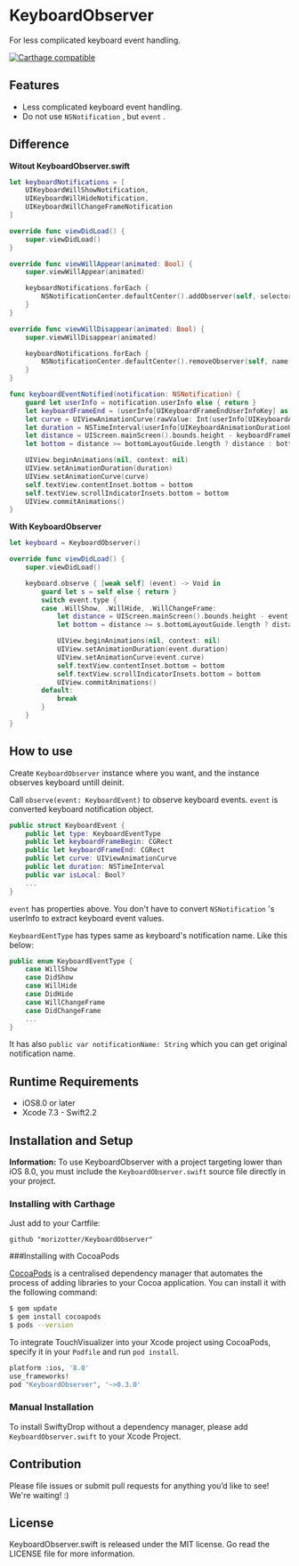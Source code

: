 # KeyboardObserver
For less complicated keyboard event handling.

[![Carthage compatible](https://img.shields.io/badge/Carthage-compatible-4BC51D.svg?style=flat)](https://github.com/Carthage/Carthage)

## Features

- Less complicated keyboard event handling.
- Do not use `NSNotification` , but `event` .

## Difference

**Witout KeyboardObserver.swift**

```Swift
let keyboardNotifications = [
    UIKeyboardWillShowNotification,
    UIKeyboardWillHideNotification,
    UIKeyboardWillChangeFrameNotification
]

override func viewDidLoad() {
    super.viewDidLoad()
}

override func viewWillAppear(animated: Bool) {
    super.viewWillAppear(animated)

    keyboardNotifications.forEach {
        NSNotificationCenter.defaultCenter().addObserver(self, selector: "keyboardEventNotified:", name: $0, object: nil)
    }
}

override func viewWillDisappear(animated: Bool) {
    super.viewWillDisappear(animated)

    keyboardNotifications.forEach {
        NSNotificationCenter.defaultCenter().removeObserver(self, name: $0, object: nil)
    }
}

func keyboardEventNotified(notification: NSNotification) {
    guard let userInfo = notification.userInfo else { return }
    let keyboardFrameEnd = (userInfo[UIKeyboardFrameEndUserInfoKey] as! NSValue).CGRectValue()
    let curve = UIViewAnimationCurve(rawValue: Int(userInfo[UIKeyboardAnimationCurveUserInfoKey] as! NSNumber))!
    let duration = NSTimeInterval(userInfo[UIKeyboardAnimationDurationUserInfoKey] as! NSNumber)
    let distance = UIScreen.mainScreen().bounds.height - keyboardFrameEnd.origin.y
    let bottom = distance >= bottomLayoutGuide.length ? distance : bottomLayoutGuide.length

    UIView.beginAnimations(nil, context: nil)
    UIView.setAnimationDuration(duration)
    UIView.setAnimationCurve(curve)
    self.textView.contentInset.bottom = bottom
    self.textView.scrollIndicatorInsets.bottom = bottom
    UIView.commitAnimations()
}
```

**With KeyboardObserver**

```Swift
let keyboard = KeyboardObserver()

override func viewDidLoad() {
    super.viewDidLoad()

    keyboard.observe { [weak self] (event) -> Void in
        guard let s = self else { return }
        switch event.type {
        case .WillShow, .WillHide, .WillChangeFrame:
            let distance = UIScreen.mainScreen().bounds.height - event.keyboardFrameEnd.origin.y
            let bottom = distance >= s.bottomLayoutGuide.length ? distance : s.bottomLayoutGuide.length

            UIView.beginAnimations(nil, context: nil)
            UIView.setAnimationDuration(event.duration)
            UIView.setAnimationCurve(event.curve)
            self.textView.contentInset.bottom = bottom
            self.textView.scrollIndicatorInsets.bottom = bottom
            UIView.commitAnimations()
        default:
            break
        }
    }
}
```

## How to use

Create `KeyboardObserver` instance where you want, and the instance observes keyboard untill deinit.

Call `observe(event: KeyboardEvent)` to observe keyboard events. `event` is converted keyboard notification object.

```Swift
public struct KeyboardEvent {
    public let type: KeyboardEventType
    public let keyboardFrameBegin: CGRect
    public let keyboardFrameEnd: CGRect
    public let curve: UIViewAnimationCurve
    public let duration: NSTimeInterval
    public var isLocal: Bool?
    ...
}
```

`event` has properties above. You don't have to convert `NSNotification` 's userInfo to extract keyboard event values.

`KeyboardEentType` has types same as keyboard's notification name. Like this below:

```Swift
public enum KeyboardEventType {
    case WillShow
    case DidShow
    case WillHide
    case DidHide
    case WillChangeFrame
    case DidChangeFrame
    ...
}
```

It has also `public var notificationName: String` which you can get original notification name.

## Runtime Requirements

- iOS8.0 or later
- Xcode 7.3 - Swift2.2

## Installation and Setup

**Information:** To use KeyboardObserver with a project targeting lower than iOS 8.0, you must include the `KeyboardObserver.swift` source file directly in your project.

### Installing with Carthage

Just add to your Cartfile:

```ogdl
github "morizotter/KeyboardObserver"
```

###Installing with CocoaPods

[CocoaPods](http://cocoapods.org) is a centralised dependency manager that automates the process of adding libraries to your Cocoa application. You can install it with the following command:

```bash
$ gem update
$ gem install cocoapods
$ pods --version
```

To integrate TouchVisualizer into your Xcode project using CocoaPods, specify it in your `Podfile` and run `pod install`.

```bash
platform :ios, '8.0'
use_frameworks!
pod "KeyboardObserver", '~>0.3.0'
```

### Manual Installation

To install SwiftyDrop without a dependency manager, please add `KeyboardObserver.swift` to your Xcode Project.

## Contribution

Please file issues or submit pull requests for anything you’d like to see! We're waiting! :)

## License
KeyboardObserver.swift is released under the MIT license. Go read the LICENSE file for more information.

